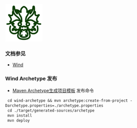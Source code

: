 <img src="./docs/logo.svg">

### 文档参见

- [Wind](https://www.yuque.com/suiyuerufeng-akjad/wind/frg18n25vz07swqu)

### Wind Archetype 发布

- [Maven Archetype生成项目模板](https://cloud.tencent.com/developer/article/1875305)
  发布命令

```shell
 cd wind-archetype && mvn archetype:create-from-project -Darchetype.properties=./archetype.properties
 cd ./target/generated-sources/archetype
 mvn install
 mvn deploy
```